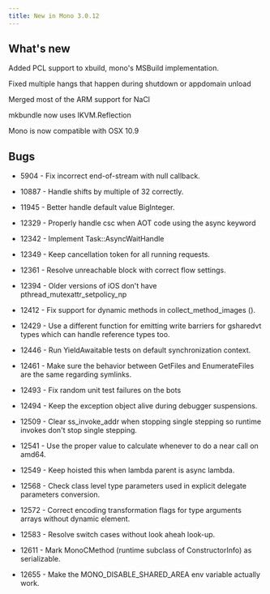 ```yaml
---
title: New in Mono 3.0.12
---
```


What's new
----------

Added PCL support to xbuild, mono's MSBuild implementation.

Fixed multiple hangs that happen during shutdown or appdomain unload

Merged most of the ARM support for NaCl

mkbundle now uses IKVM.Reflection

Mono is now compatible with OSX 10.9

Bugs
----

-   5904 - Fix incorrect end-of-stream with null callback.

-   10887 - Handle shifts by multiple of 32 correctly.

-   11945 - Better handle default value BigInteger.

-   12329 - Properly handle csc when AOT code using the async keyword

-   12342 - Implement Task::AsyncWaitHandle

-   12349 - Keep cancellation token for all running requests.

-   12361 - Resolve unreachable block with correct flow settings.

-   12394 - Older versions of iOS don't have pthread_mutexattr_setpolicy_np

-   12412 - Fix support for dynamic methods in collect_method_images ().

-   12429 - Use a different function for emitting write barriers for gsharedvt types which can handle reference types too.

-   12446 - Run YieldAwaitable tests on default synchronization context.

-   12461 - Make sure the behavior between GetFiles and EnumerateFiles are the same regarding symlinks.

-   12493 - Fix random unit test failures on the bots

-   12494 - Keep the exception object alive during debugger suspensions.

-   12509 - Clear ss_invoke_addr when stopping single stepping so runtime invokes don't stop single stepping.

-   12541 - Use the proper value to calculate whenever to do a near call on amd64.

-   12549 - Keep hoisted this when lambda parent is async lambda.

-   12568 - Check class level type parameters used in explicit delegate parameters conversion.

-   12572 - Correct encoding transformation flags for type arguments arrays without dynamic element.

-   12583 - Resolve switch cases without look aheah look-up.

-   12611 - Mark MonoCMethod (runtime subclass of ConstructorInfo) as serializable.

-   12655 - Make the MONO_DISABLE_SHARED_AREA env variable actually work.
